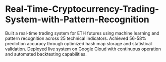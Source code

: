 # Real-Time-Cryptocurrency-Trading-System-with-Pattern-Recognition
Built a real-time trading system for ETH futures using machine learning and pattern recognition across 25 technical indicators. Achieved 56-58% prediction accuracy through optimized hash map storage and statistical validation. Deployed live system on Google Cloud with continuous operation and automated backtesting capabilities.
